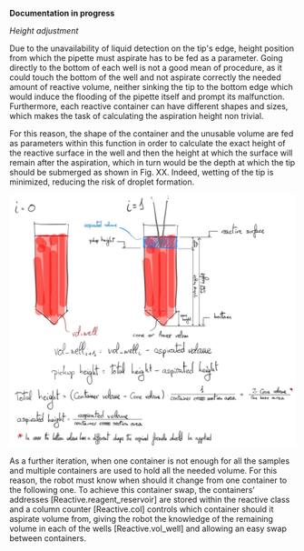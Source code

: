 **Documentation in progress**



*Height adjustment*

Due to the unavailability of liquid detection on the tip's edge, height position from which the pipette must aspirate has to be fed as a parameter. Going directly to the bottom of each well is not a good mean of procedure, as it could touch the bottom of the well and not aspirate correctly the needed amount of reactive volume, neither sinking the tip to the bottom edge which would induce the flooding of the pipette itself and prompt its malfunction. Furthermore, each reactive container can have different shapes and sizes, which makes the task of calculating the aspiration height non trivial. 

For this reason, the shape of the container and the unusable volume are fed as parameters within this function in order to calculate the exact height of the reactive surface in the well and then the height at which the surface will remain after the aspiration, which in turn would be the depth at which the tip should be submerged as shown in Fig. XX. Indeed, wetting of the tip is minimized, reducing the risk of droplet formation.

![Image description](fig1.png)

 As a further iteration, when one container is not enough for all the samples and multiple containers are used to hold all the needed volume. For this reason, the robot must know when should it change from one container to the following one. To achieve this container swap, the containers’ addresses [Reactive.reagent_reservoir] are stored within the reactive class and a column counter [Reactive.col] controls which container should it aspirate volume from, giving the robot the knowledge of the remaining volume in each of the wells [Reactive.vol_well] and allowing an easy swap between containers.
